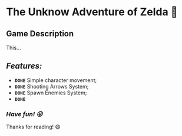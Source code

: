 # The Unknow Adventure of Zelda :bow_and_arrow: 

## Game Description 
This...

## *Features:*

- **`DONE`** Simple character movement;
- **`DONE`** Shooting Arrows System;
- **`DONE`** Spawn Enemies System;
- **`DONE`** 


### ***Have fun! :stuck_out_tongue_winking_eye:*** 
Thanks for reading! :smile:
